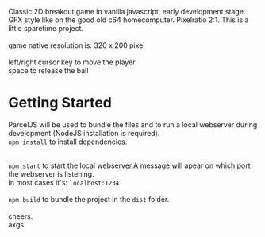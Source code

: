 Classic 2D breakout game in vanilla javascript, early development stage.
GFX style like on the good old c64 homecomputer. Pixelratio 2:1. This is a little sparetime project.
<br><br>
game native resolution is: 320 x 200 pixel <br>
<br>
left/right cursor key to move the player <br>
space to release the ball <br>
<h1> Getting Started</h1>
ParcelJS will be used to bundle the files and to run a local webserver during development
(NodeJS installation is required).
<br>
<code>npm install</code> to install dependencies.<br><br>

`npm start` to start the local webserver.A message will apear on which port the webserver is listening.<br>
In most cases it´s: <code>localhost:1234</code><br><br>
`npm build` to bundle the project in the `dist` folder. <br>
<br>
cheers.<br>
axgs